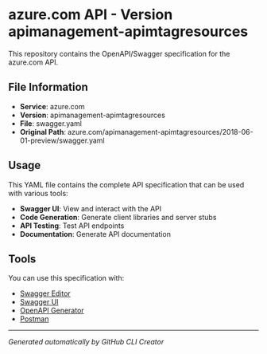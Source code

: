 # azure.com API - Version apimanagement-apimtagresources

This repository contains the OpenAPI/Swagger specification for the azure.com API.

## File Information

- **Service**: azure.com
- **Version**: apimanagement-apimtagresources
- **File**: swagger.yaml
- **Original Path**: azure.com/apimanagement-apimtagresources/2018-06-01-preview/swagger.yaml

## Usage

This YAML file contains the complete API specification that can be used with various tools:

- **Swagger UI**: View and interact with the API
- **Code Generation**: Generate client libraries and server stubs
- **API Testing**: Test API endpoints
- **Documentation**: Generate API documentation

## Tools

You can use this specification with:

- [Swagger Editor](https://editor.swagger.io/)
- [Swagger UI](https://swagger.io/tools/swagger-ui/)
- [OpenAPI Generator](https://openapi-generator.tech/)
- [Postman](https://www.postman.com/)

---

*Generated automatically by GitHub CLI Creator*
